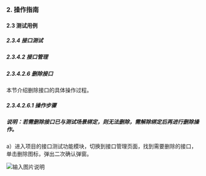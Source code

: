 ### 2. 操作指南

#### 2.3 测试用例

##### 2.3.4 接口测试

##### 2.3.4.2 接口管理

##### 2.3.4.2.6 删除接口

本节介绍删除接口的具体操作过程。

##### 2.3.4.2.6.1 操作步骤

##### 说明：若需删除接口已与测试场景绑定，则无法删除，需解除绑定后再进行删除操作。

a）进入项目的接口测试功能模块，切换到接口管理页面，找到需要删除的接口，单击删除图标，弹出二次确认弹窗。

![输入图片说明](../../../../../images/SoFlu%E5%85%A8%E8%87%AA%E5%8A%A8%E6%B5%8B%E8%AF%95%E5%B9%B3%E5%8F%B0%E6%95%99%E7%A8%8B/2.%20%E6%93%8D%E4%BD%9C%E6%8C%87%E5%8D%97/3.%20%E6%B5%8B%E8%AF%95%E7%94%A8%E4%BE%8B/4.%20%E6%8E%A5%E5%8F%A3%E6%B5%8B%E8%AF%95/2.%20%E6%8E%A5%E5%8F%A3%E7%AE%A1%E7%90%86/6-1.png)
